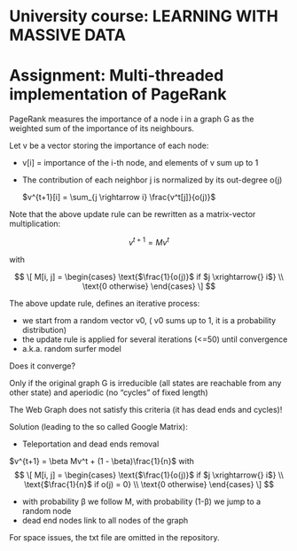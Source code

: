 # University course: LEARNING WITH MASSIVE DATA
# Assignment: Multi-threaded implementation of PageRank

PageRank measures the importance of a node i in a graph G as the weighted sum of the importance of its neighbours.

Let v be a vector storing the importance of each node:
- v[i] = importance of the i-th node, and elements of v sum up to 1
- The contribution of each neighbor j is normalized by its out-degree o(j)

  $v^{t+1}[i] = \sum_{j \rightarrow i} \frac{v^t[j]}{o(j)}$

Note that the above update rule can be rewritten as a matrix-vector multiplication:

$$
v^{t+1} = M v^t
$$

with 

$$
    \[
        M[i, j] =
        \begin{cases}
            \text{$\frac{1}{o(j)}$ if $j \xrightarrow{} i$} \\
            \text{0 otherwise}
        \end{cases}
    \]
$$



The above update rule, defines an iterative process:
- we start from a random vector v0, ( v0 sums up to 1, it is a probability distribution)
- the update rule is applied for several iterations (<=50) until convergence
- a.k.a. random surfer model

Does it converge?

Only if the original graph G is irreducible (all states are reachable from any other state) and aperiodic (no “cycles” of fixed length)

The Web Graph does not satisfy this criteria (it has dead ends and cycles)!

Solution (leading to the so called Google Matrix):
- Teleportation and dead ends removal

$v^{t+1} = \beta Mv^t + (1 - \beta)\frac{1}{n}$ with 
$$
    \[
        M[i, j] =
        \begin{cases}
            \text{$\frac{1}{o(j)}$ if $j \xrightarrow{} i$} \\
            \text{$\frac{1}{n}$ if o(j) = 0} \\
            \text{0 otherwise}
        \end{cases}
    \]
$$

- with probability β we follow M, with probability (1-β) we jump to a random node
- dead end nodes link to all nodes of the graph

For space issues, the txt file are omitted in the repository.
